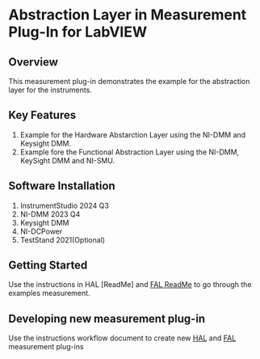 # Abstraction Layer in Measurement Plug-In for LabVIEW

## Overview

This measurement plug-in demonstrates the example for the abstraction layer for the instruments.

## Key Features

1. Example for the Hardware Abstarction Layer using the NI-DMM and Keysight DMM.
2. Example fore the Functional Abstraction Layer using the NI-DMM, KeySight DMM and NI-SMU.

## Software Installation
1. InstrumentStudio 2024 Q3
2. NI-DMM 2023 Q4
3. Keysight DMM
4. NI-DCPower
5. TestStand 2021(Optional)

## Getting Started

Use the instructions in HAL [ReadMe] and [FAL ReadMe]() to go through the examples measurement.

## Developing new measurement plug-in

Use the instructions workflow document to create new [HAL]() and [FAL]() measurement plug-ins